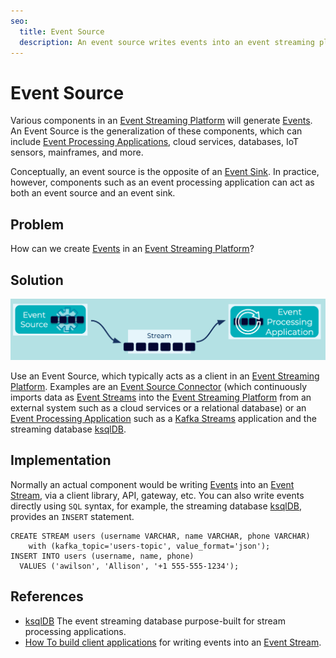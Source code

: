 ```yaml
---
seo:
  title: Event Source
  description: An event source writes events into an event streaming platform.
---
```


# Event Source 
Various components in an [Event Streaming Platform](../event-stream/event-streaming-platform.md) will generate [Events](../event/event.md). An Event Source is the generalization of these components, which can include [Event Processing Applications](../event-processing/event-processing-application.md), cloud services, databases, IoT sensors, mainframes, and more.

Conceptually, an event source is the opposite of an [Event Sink](../event-sink/event-sink.md). In practice, however, components such as an event processing application can act as both an event source and an event sink.

## Problem
How can we create [Events](../event/event.md) in an [Event Streaming Platform](../event-stream/event-streaming-platform.md)?

## Solution
![event-source](../img/event-source.png)

Use an Event Source, which typically acts as a client in an [Event Streaming Platform](../event-stream/event-streaming-platform.md). Examples are an [Event Source Connector](../event-source/event-source-connector.md) (which continuously imports data as [Event Streams](../event-stream/event-stream.md) into the [Event Streaming Platform](../event-stream/event-streaming-platform.md) from an external system such as a cloud services or a relational database) or an [Event Processing Application](../event-processing/event-processing-application.md) such as a [Kafka Streams](https://docs.confluent.io/platform/current/streams/index.html) application and the streaming database [ksqlDB](https://ksqldb.io/).

## Implementation
Normally an actual component would be writing [Events](../event/event.md) into an [Event Stream](../event-stream/event-stream.md), via a client library, API, gateway, etc. You can also write events directly using `SQL` syntax, for example, the streaming database [ksqlDB](https://ksqldb.io/), provides an `INSERT` statement.
```
CREATE STREAM users (username VARCHAR, name VARCHAR, phone VARCHAR)
	with (kafka_topic='users-topic', value_format='json');
INSERT INTO users (username, name, phone)
  VALUES ('awilson', 'Allison', '+1 555-555-1234');
```

## References
* [ksqlDB](https://ksqldb.io/) The event streaming database purpose-built for stream processing applications.
* [How To build client applications](https://docs.confluent.io/cloud/current/client-apps/index.html) for writing events into an [Event Stream](../event-stream/event-stream.md).
